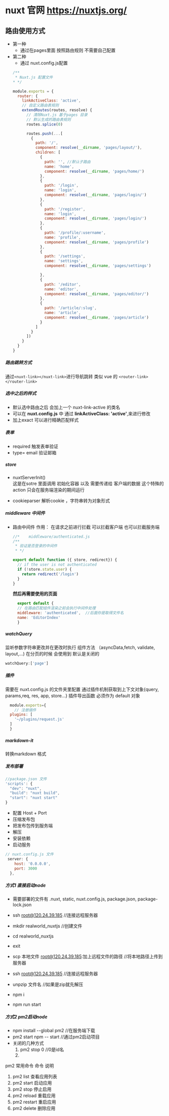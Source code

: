 # nuxt 官网 https://nuxtjs.org/

## 路由使用方式
+ 第一种  
  + 通过在pages里面 按照路由规则 不需要自己配置 
+ 第二种
  + 通过 nuxt.config.js配置  
  ```js
  /**
   * Nuxt.js 配置文件
  * */

  module.exports = {
    router: {
      linkActiveClass: 'active',
      // 自定义路由表规则
      extendRoutes(routes, resolve) {
        // 清除Nuxt.js 基于pages 目录 
        // 默认生成的路由表规则
        routes.splice(0)

        routes.push(...[
          {
            path: '/',
            component: resolve(__dirname, 'pages/layout/'),
            children: [
              {
                path: '', //默认子路由
                name: 'home',
                component: resolve(__dirname, 'pages/home/')
              },
              {
                path: '/login',
                name: 'login',
                component: resolve(__dirname, 'pages/login/')
              },
              {
                path: '/register',
                name: 'login',
                component: resolve(__dirname, 'pages/login/')
              },
              {
                path: '/profile/:username',
                name: 'profile',
                component: resolve(__dirname, 'pages/profile')
              },
              {
                path: '/settings',
                name: 'settings',
                component: resolve(__dirname, 'pages/settings')

              },
              {
                path: '/editor',
                name: 'editor',
                component: resolve(__dirname, 'pages/editor/')
              },
              {
                path: '/article/:slug',
                name: 'article',
                component: resolve(__dirname, 'pages/article')
              }
            ]
          }
        ])
      }
    }
  }
  ```
##### 路由跳转方式
通过`<nuxt-link></nuxt-link>`进行导航跳转  类似 vue 的 `<router-link></router-link>`

##### 选中之后的样式
+ 默认选中路由之后  会加上一个 nuxt-link-active  的类名
+ 可以在 **nuxt.config.js** 中 通过 **linkActiveClass: 'active'**,来进行修改
+ 加上exact 可以进行精确匹配样式 


##### 表单
+ required 触发表单验证
+ type= email 验证邮箱

##### store
+ nuxtServerInit()  
  这是在sotre 里面调用 初始化容器 以及 需要传递给 客户端的数据
  这个特殊的action 只会在服务端渲染的期间运行

+ cookieparser
  解析cookie ，字符串转为对象形式 

##### middleware 中间件
+ 路由中间件
作用：
  在请求之前进行拦截 可以拦截客户端 也可以拦截服务端
  ```js
  //*    middleware/authenticated.js
  /**
   * 验证是否登录的中间件
   * */ 

  export default function ({ store, redirect}) {
    // if the user is not authenticated
    if (!store.state.user) {
      return redirect('/login')
    }
  }
  ```
  **然后再需要使用的页面**
  ```js
    export default {
    // 在路由匹配组件渲染之前会执行中间件处理
    middleware: 'authenticated',  //后面你是取得文件名
    name: 'EditorIndex'
    }
  ```

##### watchQuery

监听参数字符串更改并在更改时执行 组件方法 （asyncData,fetch, validate, layout,...)
在分页的时候 会使用到  默认是关闭的  
```js
watchQuery:['page']
```

##### 插件
需要在 nuxt.config.js 的文件夹里配置
通过插件机制获取到上下文对象{query, params,req, res, app, store...}
插件导出函数 必须作为 default 对象
```js
  module.exports={
    // 注册插件
  plugins: [
    '~/plugins/request.js'
  ]
  }
```

##### markdown-it
转换markdown 格式

##### 发布部署
```js
//package.json 文件
'scripts': {
  "dev": "nuxt",
  "build": "nuxt build",
  "start": "nuxt start"
}
```

+ 配置 Host + Port
+ 压缩发布包
+ 把发布包传到服务端
+ 解压
+ 安装依赖
+ 启动服务

```js
// nuxt.config.js 文件
 server: {
    host: '0.0.0.0',
    port: 3000
  },
```
##### 方式1 直接启动node
+ 需要部署的文件有 .nuxt, static, nuxt.config.js, package.json, package-lock.json

+ ssh root@120.24.39.185    //连接远程服务器
+ mkdir realworld_nuxtjs    //创建文件
+ cd realworld_nuxtjs
+ exit
+ scp 本地文件 root@120.24.39.185:加上远程文件的路径  //将本地路径上传到服务器
+ ssh root@120.24.39.185    //连接远程服务器
+ unpzip 文件名  //如果是zip就先解压
+ npm i 
+ npm run start


##### 方式2 pm2启动node
+ npm install --global pm2  //在服务端下载
+ pm2 start npm -- start  //通过pm2启动项目
+ 关闭的几种方式
  1. pm2 stop 0   //0是id名
  2. 


pm2 常用命令
命令              说明
1. pm2 list     查看应用列表
2. pm2 start    启动应用
3. pm2 stop     停止启用
4. pm2 reload   重载应用
5. pm2 restart  重启应用
6. pm2 delete   删除应用

